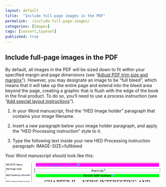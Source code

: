 ```yaml
---
layout: default
title:  "Include full-page images in the PDF"
permalink:  /include-full-page-images/
categories: [Images]
tags: [convert,typeset]
published: true
---
```


<section data-type="chapter" class="hsecchapter" data-hederis-type="hsecchapter" id="include-full-page-images" data-pi-attrs="id: include-full-page-images; data-tags: convert,typeset;" role="doc-chapter" data-tags="convert,typeset" data-author-name=" " data-book-title=" " title="Include full-page images in the PDF"><h1 data-hederis-type="hblkchaptitle" class="hblkchaptitle" id="pOcFQqemU">Include full-page images in the PDF</h1>
    <p class="hblkp" data-hederis-type="hblkp" id="pA6axQKRe">By default, all images in the PDF will be sized down to fit within your specified margin and page dimensions (see &#8220;<a href="{% post_url 2019-07-09-29-AdjustPDFtrimsizeandmargins %}"><span class="Hyperlink">Adjust PDF trim size and margins</span></a>&#8221;). However, you may designate an image to be &#8220;full bleed&#8221;, which means that it will take up the entire page and extend into the bleed area beyond the page, creating a graphic that is flush with the edge of the book in the final product. To do so, you&#8217;ll need to use a process instruction (see &#8220;<a href="{% post_url 2019-07-09-32-Addspeciallayoutinstructions %}"><span class="Hyperlink">Add special layout instructions</span></a>&#8221;).</p>
    <ol class="hwprnum-list" data-hederis-type="hwprnum-list" id="pRsVcShR8"><li class="hblkoli" data-hederis-type="hblkoli" id="liBw8YigvA"><p class="hblkoli" data-hederis-type="hblkoli" id="pQ0TVMtV4">In your Word manuscript, find the &#8220;HED Image holder&#8221; paragraph that contains your image filename.</p></li>
    <li class="hblkoli" data-hederis-type="hblkoli" id="lii4hEKXGj"><p class="hblkoli" data-hederis-type="hblkoli" id="pGExMOBn5">Insert a new paragraph below your image holder paragraph, and apply the &#8220;HED Processing instruction&#8221; style to it.</p></li>
    <li class="hblkoli" data-hederis-type="hblkoli" id="li6D5sU2Fa"><p class="hblkoli" data-hederis-type="hblkoli" id="pzEuX5F0i">Type the following text inside your new HED Processing instruction paragraph: IMAGE-SIZE=fullbleed</p></li>
    </ol>
    <p class="hblkp" data-hederis-type="hblkp" id="pAYYltfjB">Your Word manuscript should look like this:</p>
    <img data-hederis-type="hblkimg" class="hblkimg" id="pltHQ5VBU" src="/images/fullbleed_1.png"/>
    </section>
    